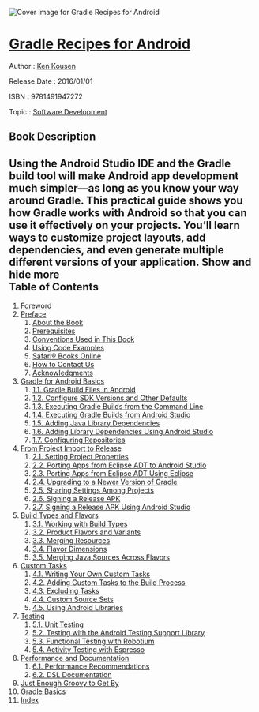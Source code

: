 ![Cover image for Gradle Recipes for Android](https://imgdetail.ebookreading.net/cover/cover/software_development/EB9781491947272.jpg)

[Gradle Recipes for Android](https://ebookreading.net/view/book/Gradle+Recipes+for+Android-EB9781491947272_1.html "Gradle Recipes for Android")
====================================================================================================================

Author : [Ken Kousen](https://ebookreading.net/search/author/Ken+Kousen)

Release Date : 2016/01/01

ISBN : 9781491947272

Topic : [Software Development](https://ebookreading.net/search/category/software-development)

Book Description
-----------------

 Using the Android Studio IDE and the Gradle build tool will make Android app development much simpler—as long as you know your way around Gradle. This practical guide shows you how Gradle works with Android so that you can use it effectively on your projects. You’ll learn ways to customize project layouts, add dependencies, and even generate multiple different versions of your application.
        Show and hide more                
Table of Contents
-----------------

1. [Foreword](https://ebookreading.net/view/book/Gradle+Recipes+for+Android-EB9781491947272_5.html#foreword)
1. [Preface](https://ebookreading.net/view/book/Gradle+Recipes+for+Android-EB9781491947272_6.html#idm139994820757456)
    1. [About the Book](https://ebookreading.net/view/book/Gradle+Recipes+for+Android-EB9781491947272_6.html#idm139994820666336)
    1. [Prerequisites](https://ebookreading.net/view/book/Gradle+Recipes+for+Android-EB9781491947272_6.html#idm139994820827408)
    1. [Conventions Used in This Book](https://ebookreading.net/view/book/Gradle+Recipes+for+Android-EB9781491947272_6.html#idm139994820918496)
    1. [Using Code Examples](https://ebookreading.net/view/book/Gradle+Recipes+for+Android-EB9781491947272_6.html#idm139994820905088)
    1. [Safari® Books Online](https://ebookreading.net/view/book/Gradle+Recipes+for+Android-EB9781491947272_6.html#idm139994820661664)
    1. [How to Contact Us](https://ebookreading.net/view/book/Gradle+Recipes+for+Android-EB9781491947272_6.html#idm139994820811152)
    1. [Acknowledgments](https://ebookreading.net/view/book/Gradle+Recipes+for+Android-EB9781491947272_6.html#idm139994820771216)
1. [Gradle for Android Basics](https://ebookreading.net/view/book/Gradle+Recipes+for+Android-EB9781491947272_7.html#chapter_one)
    1. [1.1. Gradle Build Files in Android](https://ebookreading.net/view/book/Gradle+Recipes+for+Android-EB9781491947272_7.html#default_build_files)
    1. [1.2. Configure SDK Versions and Other Defaults](https://ebookreading.net/view/book/Gradle+Recipes+for+Android-EB9781491947272_7.html#default_android_pro)
    1. [1.3. Executing Gradle Builds from the Command Line](https://ebookreading.net/view/book/Gradle+Recipes+for+Android-EB9781491947272_7.html#running_gradle)
    1. [1.4. Executing Gradle Builds from Android Studio](https://ebookreading.net/view/book/Gradle+Recipes+for+Android-EB9781491947272_7.html#running_gradle_as)
    1. [1.5. Adding Java Library Dependencies](https://ebookreading.net/view/book/Gradle+Recipes+for+Android-EB9781491947272_7.html#adding_dependencies)
    1. [1.6. Adding Library Dependencies Using Android Studio](https://ebookreading.net/view/book/Gradle+Recipes+for+Android-EB9781491947272_7.html#adding_dependencies)
    1. [1.7. Configuring Repositories](https://ebookreading.net/view/book/Gradle+Recipes+for+Android-EB9781491947272_7.html#adding_repositories)
1. [From Project Import to Release](https://ebookreading.net/view/book/Gradle+Recipes+for+Android-EB9781491947272_8.html#chapter_two)
    1. [2.1. Setting Project Properties](https://ebookreading.net/view/book/Gradle+Recipes+for+Android-EB9781491947272_8.html#project_properties)
    1. [2.2. Porting Apps from Eclipse ADT to Android Studio](https://ebookreading.net/view/book/Gradle+Recipes+for+Android-EB9781491947272_8.html#porting_from_edit_u)
    1. [2.3. Porting Apps from Eclipse ADT Using Eclipse](https://ebookreading.net/view/book/Gradle+Recipes+for+Android-EB9781491947272_8.html#porting_from_edt_us)
    1. [2.4. Upgrading to a Newer Version of Gradle](https://ebookreading.net/view/book/Gradle+Recipes+for+Android-EB9781491947272_8.html#upgrading_gradle)
    1. [2.5. Sharing Settings Among Projects](https://ebookreading.net/view/book/Gradle+Recipes+for+Android-EB9781491947272_8.html#sharing_settings)
    1. [2.6. Signing a Release APK](https://ebookreading.net/view/book/Gradle+Recipes+for+Android-EB9781491947272_8.html#signing_configurati)
    1. [2.7. Signing a Release APK Using Android Studio](https://ebookreading.net/view/book/Gradle+Recipes+for+Android-EB9781491947272_8.html#signing_configurati)
1. [Build Types and Flavors](https://ebookreading.net/view/book/Gradle+Recipes+for+Android-EB9781491947272_9.html#chapter_three)
    1. [3.1. Working with Build Types](https://ebookreading.net/view/book/Gradle+Recipes+for+Android-EB9781491947272_9.html#build_types)
    1. [3.2. Product Flavors and Variants](https://ebookreading.net/view/book/Gradle+Recipes+for+Android-EB9781491947272_9.html#flavors_and_variant)
    1. [3.3. Merging Resources](https://ebookreading.net/view/book/Gradle+Recipes+for+Android-EB9781491947272_9.html#merging_resources)
    1. [3.4. Flavor Dimensions](https://ebookreading.net/view/book/Gradle+Recipes+for+Android-EB9781491947272_9.html#flavor_dimensions)
    1. [3.5. Merging Java Sources Across Flavors](https://ebookreading.net/view/book/Gradle+Recipes+for+Android-EB9781491947272_9.html#merging_sources)
1. [Custom Tasks](https://ebookreading.net/view/book/Gradle+Recipes+for+Android-EB9781491947272_10.html#chapter_four)
    1. [4.1. Writing Your Own Custom Tasks](https://ebookreading.net/view/book/Gradle+Recipes+for+Android-EB9781491947272_10.html#gradle_custom_tasks)
    1. [4.2. Adding Custom Tasks to the Build Process](https://ebookreading.net/view/book/Gradle+Recipes+for+Android-EB9781491947272_10.html#custom_tasks_in_bui)
    1. [4.3. Excluding Tasks](https://ebookreading.net/view/book/Gradle+Recipes+for+Android-EB9781491947272_10.html#exclude_tasks)
    1. [4.4. Custom Source Sets](https://ebookreading.net/view/book/Gradle+Recipes+for+Android-EB9781491947272_10.html#custom_source_sets)
    1. [4.5. Using Android Libraries](https://ebookreading.net/view/book/Gradle+Recipes+for+Android-EB9781491947272_10.html#library_projects)
1. [Testing](https://ebookreading.net/view/book/Gradle+Recipes+for+Android-EB9781491947272_11.html#chapter_five)
    1. [5.1. Unit Testing](https://ebookreading.net/view/book/Gradle+Recipes+for+Android-EB9781491947272_11.html#unit_tests)
    1. [5.2. Testing with the Android Testing Support Library](https://ebookreading.net/view/book/Gradle+Recipes+for+Android-EB9781491947272_11.html#testing_support_lib)
    1. [5.3. Functional Testing with Robotium](https://ebookreading.net/view/book/Gradle+Recipes+for+Android-EB9781491947272_11.html#robotium_tests)
    1. [5.4. Activity Testing with Espresso](https://ebookreading.net/view/book/Gradle+Recipes+for+Android-EB9781491947272_11.html#espresso_tests)
1. [Performance and Documentation](https://ebookreading.net/view/book/Gradle+Recipes+for+Android-EB9781491947272_12.html#chapter_six)
    1. [6.1. Performance Recommendations](https://ebookreading.net/view/book/Gradle+Recipes+for+Android-EB9781491947272_12.html#performance_recipes)
    1. [6.2. DSL Documentation](https://ebookreading.net/view/book/Gradle+Recipes+for+Android-EB9781491947272_12.html#dsl_documentation)
1. [Just Enough Groovy to Get By](https://ebookreading.net/view/book/Gradle+Recipes+for+Android-EB9781491947272_13.html#basic_groovy)
1. [Gradle Basics](https://ebookreading.net/view/book/Gradle+Recipes+for+Android-EB9781491947272_14.html#basic_gradle)
1. [Index](https://ebookreading.net/view/book/Gradle+Recipes+for+Android-EB9781491947272_15.html#idm139994804982016)
